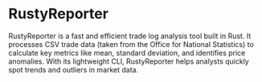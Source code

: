 # RustyReporter
RustyReporter is a fast and efficient trade log analysis tool built in Rust. It processes CSV trade data (taken from the Office for National Statistics) to calculate key metrics like mean, standard deviation, and identifies price anomalies. With its lightweight CLI, RustyReporter helps analysts quickly spot trends and outliers in market data.
